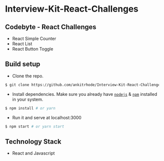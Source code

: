 # Interview-Kit-React-Challenges

## Codebyte - React Challenges
- React Simple Counter
- React List
- React Button Toggle

## Build setup

- Clone the repo.
```bash
$ git clone https://github.com/ankitrhode/Interview-Kit-React-Challenges.git
```

- Install dependencies. Make sure you already have [`nodejs`](https://nodejs.org/en/) & [`npm`](https://www.npmjs.com/) installed in your system.
```bash
$ npm install # or yarn
```

- Run it and serve at localhost:3000
```bash
$ npm start # or yarn start
```

## Technology Stack

- React and Javascript 
